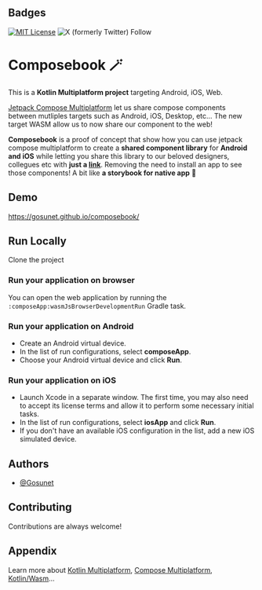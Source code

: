 
## Badges

[![MIT License](https://img.shields.io/badge/License-MIT-green.svg)](https://choosealicense.com/licenses/mit/)
![X (formerly Twitter) Follow](https://img.shields.io/twitter/follow/:user)


# Composebook 🪄

This is a **Kotlin Multiplatform project** targeting Android, iOS, Web.

[Jetpack Compose Multiplatform](https://www.jetbrains.com/fr-fr/lp/compose-multiplatform/) let us share compose components between mutliples targets such as Android, iOS, Desktop, etc... The new target WASM allow us to now share our component to the web!

**Composebook** is a proof of concept that show how you can use jetpack compose multiplatform to create a **shared component library** for **Android and iOS** while letting you share this library to our beloved designers, collegues etc with **just a [link](https://gosunet.github.io/composebook/)**. 
Removing the need to install an app to see those components! A bit like **a storybook for native app** 🙌



## Demo

https://gosunet.github.io/composebook/


## Run Locally

Clone the project

### Run your application on browser

You can open the web application by running the `:composeApp:wasmJsBrowserDevelopmentRun` Gradle task.


### Run your application on Android

- Create an Android virtual device.
- In the list of run configurations, select **composeApp**.
- Choose your Android virtual device and click **Run**.

### Run your application on iOS

- Launch Xcode in a separate window. The first time, you may also need to accept its license terms and allow it to perform some necessary initial tasks.
- In the list of run configurations, select **iosApp** and click **Run**.
- If you don't have an available iOS configuration in the list, add a new iOS simulated device.

## Authors

- [@Gosunet](https://www.github.com/Gosunet)


## Contributing

Contributions are always welcome!

## Appendix

Learn more about [Kotlin Multiplatform](https://www.jetbrains.com/help/kotlin-multiplatform-dev/get-started.html),
[Compose Multiplatform](https://github.com/JetBrains/compose-multiplatform/#compose-multiplatform),
[Kotlin/Wasm](https://kotl.in/wasm/)…

